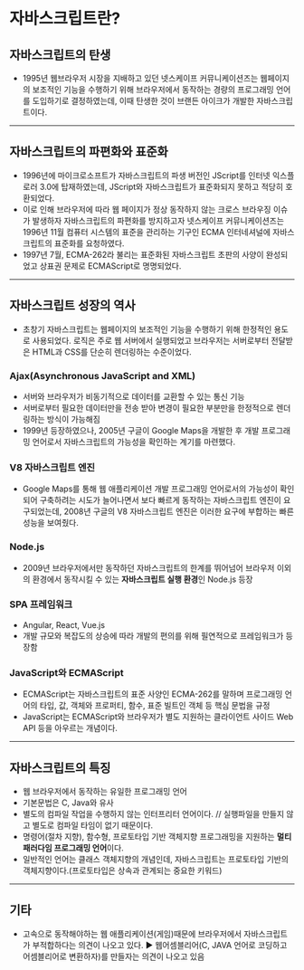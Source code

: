 # 자바스크립트란?

## 자바스크립트의 탄생
- 1995년 웹브라우저 시장을 지배하고 있던 넷스케이프 커뮤니케이션즈는 웹페이지의 보조적인 기능을 수행하기 위해 브라우저에서 동작하는 경량의 프로그래밍 언어를 도입하기로 결정하였는데, 이때 탄생한 것이 브랜든 아이크가 개발한 자바스크립트이다.

---

## 자바스크립트의 파편화와 표준화
- 1996년에 마이크로소프트가 자바스크립트의 파생 버전인 JScript를 인터넷 익스플로러 3.0에 탑재하였는데, JScript와 자바스크립트가 표준화되지 못하고 적당히 호환되었다.
- 이로 인해 브라우저에 따라 웹 페이지가 정상 동작하지 않는 크로스 브라우징 이슈가 발생하자 자바스크립트의 파편화를 방지하고자 넷스케이프 커뮤니케이션즈는 1996년 11월 컴퓨터 시스템의 표준을 관리하는 기구인 ECMA 인터네셔널에 자바스크립트의 표준화를 요청하였다.
- 1997년 7월, ECMA-262라 불리는 표준화된 자바스크립트 초판의 사양이 완성되었고 상표권 문제로 ECMAScript로 명명되었다.

---

## 자바스크립트 성장의 역사

- 초창기 자바스크립트는 웹페이지의 보조적인 기능을 수행하기 위해 한정적인 용도로 사용되었다. 로직은 주로 웹 서버에서 실행되었고 브라우저는 서버로부터 전달받은 HTML과 CSS를 단순히 렌더링하는 수준이었다.

### Ajax(Asynchronous JavaScript and XML)
- 서버와 브라우저가 비동기적으로 데이터를 교환할 수 있는 통신 기능
- 서버로부터 필요한 데이터만을 전송 받아 변경이 필요한 부분만을 한정적으로 렌더링하는 방식이 가능해짐
- 1999년 등장하였으나, 2005년 구글이 Google Maps을 개발한 후 개발 프로그래밍 언어로서 자바스크립트의 가능성을 확인하는 계기를 마련했다.

### V8 자바스크립트 엔진

- Google Maps를 통해 웹 애플리케이션 개발 프로그래밍 언어로서의 가능성이 확인되어 구축하려는 시도가 늘어나면서 보다 빠르게 동작하는 자바스크립트 엔진이 요구되었는데, 2008년 구글의 V8 자바스크립트 엔진은 이러한 요구에 부합하는 빠른 성능을 보여줬다.

### Node.js
- 2009년 브라우저에서만 동작하던 자바스크립트의 한계를 뛰어넘어 브라우저 이외의 환경에서 동작시킬 수 있는 **자바스크립트 실행 환경**인 Node.js 등장


### SPA 프레임워크
- Angular, React, Vue.js
- 개발 규모와 복잡도의 상승에 따라 개발의 편의를 위해 필연적으로 프레임워크가 등장함

### JavaScript와 ECMAScript
- ECMAScript는 자바스크립트의 표준 사양인 ECMA-262를 말하며 프로그래밍 언어의 타입, 값, 객체와 프로퍼티, 함수, 표준 빌트인 객체 등 핵심 문법을 규정
- JavaScript는 ECMAScript와 브라우저가 별도 지원하는 클라이언트 사이드 Web API 등을 아우르는 개념이다.

---

## 자바스크립트의 특징

- 웹 브라우저에서 동작하는 유일한 프로그래밍 언어
- 기본문법은 C, Java와 유사
- 별도의 컴파일 작업을 수행하지 않는 인터프리터 언어이다. // 실행파일을 만들지 않고 별도로 컴파일 타임이 없기 때문이다.
- 명령어(절차 지향), 함수형, 프로토타입 기반 객체지향 프로그래밍을 지원하는 **멀티 패러다임 프로그래밍 언어**이다.
- 일반적인 언어는 클래스 객체지향의 개념인데, 자바스크립트는 프로토타입 기반의 객체지향이다.(프로토타입은 상속과 관계되는 중요한 키워드)

---

## 기타

- 고속으로 동작해야하는 웹 애플리케이션(게임)때문에 브라우저에서 자바스크립트가 부적합하다는 의견이 나오고 있다. ▶ 웹어셈블리어(C, JAVA 언어로 코딩하고 어셈블리어로 변환하자)를 만들자는 의견이 나오고 있음